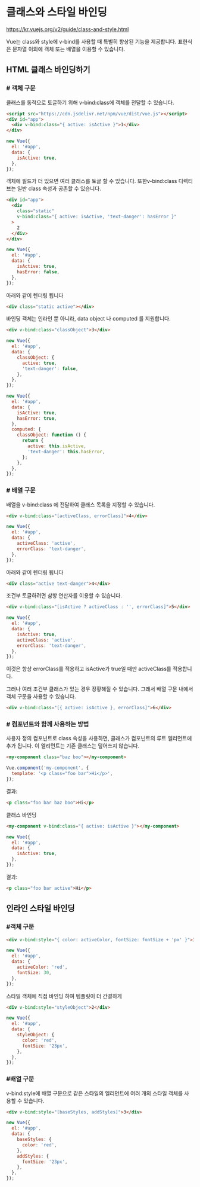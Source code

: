 # 클래스와 스타일 바인딩

<https://kr.vuejs.org/v2/guide/class-and-style.html>

Vue는 class와 style에 v-bind를 사용할 때 특별히 향상된 기능을 제공합니다. 표현식은 문자열 이외에 객체 또는 배열을 이용할 수 있습니다.

## HTML 클래스 바인딩하기

### # 객체 구문

클래스를 동적으로 토글하기 위해 v-bind:class에 객체를 전달할 수 있습니다.

```html
<script src="https://cdn.jsdelivr.net/npm/vue/dist/vue.js"></script>
<div id="app">
  <div v-bind:class="{ active: isActive }">1</div>
</div>
```

```javascript
new Vue({
  el: '#app',
  data: {
    isActive: true,
  },
});
```

객체에 필드가 더 있으면 여러 클래스를 토글 할 수 있습니다. 또한v-bind:class 디렉티브는 일반 class 속성과 공존할 수 있습니다.

```html
<div id="app">
  <div
    class="static"
    v-bind:class="{ active: isActive, 'text-danger': hasError }"
  >
    2
  </div>
</div>
```

```javascript
new Vue({
  el: '#app',
  data: {
    isActive: true,
    hasError: false,
  },
});
```

아래와 같이 렌더링 됩니다

```html
<div class="static active"></div>
```

바인딩 객체는 인라인 뿐 아니라, data object 나 computed 를 지원합니다.

```html
<div v-bind:class="classObject">3</div>
```

```javascript
new Vue({
  el: '#app',
  data: {
    classObject: {
      active: true,
      'text-danger': false,
    },
  },
});
```

```javascript
new Vue({
  el: '#app',
  data: {
    isActive: true,
    hasError: true,
  },
  computed: {
    classObject: function () {
      return {
        active: this.isActive,
        'text-danger': this.hasError,
      };
    },
  },
});
```

### # 배열 구문

배열을 v-bind:class 에 전달하여 클래스 목록을 지정할 수 있습니다.

```html
<div v-bind:class="[activeClass, errorClass]">4</div>
```

```javascript
new Vue({
  el: '#app',
  data: {
    activeClass: 'active',
    errorClass: 'text-danger',
  },
});
```

아래와 같이 렌더링 됩니다

```html
<div class="active text-danger">4</div>
```

조건부 토글하려면 삼항 연산자를 이용할 수 있습니다.

```html
<div v-bind:class="[isActive ? activeClass : '', errorClass]">5</div>
```

```javascript
new Vue({
  el: '#app',
  data: {
    isActive: true,
    activeClass: 'active',
    errorClass: 'text-danger',
  },
});
```

이것은 항상 errorClass를 적용하고 isActive가 true일 때만 activeClass를 적용합니다.

그러나 여러 조건부 클래스가 있는 경우 장황해질 수 있습니다. 그래서 배열 구문 내에서 객체 구문을 사용할 수 있습니다.

```html
<div v-bind:class="[{ active: isActive }, errorClass]">6</div>
```

### # 컴포넌트와 함께 사용하는 방법

사용자 정의 컴포넌트로 class 속성을 사용하면, 클래스가 컴포넌트의 루트 엘리먼트에 추가 됩니다. 이 엘리먼트는 기존 클래스는 덮어쓰지 않습니다.

```html
<my-component class="baz boo"></my-component>
```

```javascript
Vue.component('my-component', {
  template: '<p class="foo bar">Hi</p>',
});
```

결과:

```html
<p class="foo bar baz boo">Hi</p>
```

클래스 바인딩

```html
<my-component v-bind:class="{ active: isActive }"></my-component>
```

```javascript
new Vue({
  el: '#app',
  data: {
    isActive: true,
  },
});
```

결과:

```html
<p class="foo bar active">Hi</p>
```

## 인라인 스타일 바인딩

### #객체 구문

```html
<div v-bind:style="{ color: activeColor, fontSize: fontSize + 'px' }">1</div>
```

```javascript
new Vue({
  el: '#app',
  data: {
    activeColor: 'red',
    fontSize: 30,
  },
});
```

스타일 객체에 직접 바인딩 하여 템플릿이 더 간결하게

```html
<div v-bind:style="styleObject">2</div>
```

```javascript
new Vue({
  el: '#app',
  data: {
    styleObject: {
      color: 'red',
      fontSize: '23px',
    },
  },
});
```

### #배열 구문

v-bind:style에 배열 구문으로 같은 스타일의 엘리먼트에 여러 개의 스타일 객체를 사용할 수 있습니다.

```html
<div v-bind:style="[baseStyles, addStyles]">3</div>
```

```javascript
new Vue({
  el: '#app',
  data: {
    baseStyles: {
      color: 'red',
    },
    addStyles: {
      fontSize: '23px',
    },
  },
});
```
